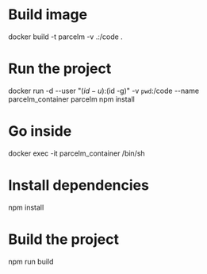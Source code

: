 

# Build image
docker build -t parcelm -v .:/code .

# Run the project
docker run -d --user "$(id -u):$(id -g)" -v `pwd`:/code --name parcelm_container parcelm npm install

# Go inside
docker exec -it parcelm_container /bin/sh

# Install dependencies
npm install

# Build the project
npm run build
